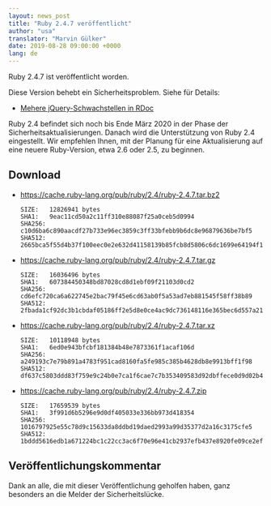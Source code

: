 ```yaml
---
layout: news_post
title: "Ruby 2.4.7 veröffentlicht"
author: "usa"
translator: "Marvin Gülker"
date: 2019-08-28 09:00:00 +0000
lang: de
---
```


Ruby 2.4.7 ist veröffentlicht worden.

Diese Version behebt ein Sicherheitsproblem. Siehe für Details:

* [Mehere jQuery-Schwachstellen in RDoc](/de/news/2019/08/28/multiple-jquery-vulnerabilities-in-rdoc/)

Ruby 2.4 befindet sich noch bis Ende März 2020 in der Phase der
Sicherheitsaktualisierungen. Danach wird die Unterstützung von Ruby
2.4 eingestellt. Wir empfehlen Ihnen, mit der Planung für eine
Aktualisierung auf eine neuere Ruby-Version, etwa 2.6 oder 2.5, zu
beginnen.

## Download

* <https://cache.ruby-lang.org/pub/ruby/2.4/ruby-2.4.7.tar.bz2>

      SIZE:   12826941 bytes
      SHA1:   9eac11cd50a2c11ff310e88087f25a0ceb5d0994
      SHA256: c10d6ba6c890aacdf27b733e96ec3859c3ff33bfebb9b6dc8e96879636be7bf5
      SHA512: 2665bca5f55d4b37f100eec0e2e632d41158139b85fcb8d5806c6dc1699e64194f17b9fe757b5afd6aa2c6e7ccabba8710a9aa8182a2d697add11f2b76cf6958

* <https://cache.ruby-lang.org/pub/ruby/2.4/ruby-2.4.7.tar.gz>

      SIZE:   16036496 bytes
      SHA1:   607384450348bd87028cd8d1ebf09f21103d0cd2
      SHA256: cd6efc720ca6a622745e2bac79f45e6cd63ab0f5a53ad7eb881545f58ff38b89
      SHA512: 2fbada1cf92dc3b1cbdaf05186ff2e5d8e0ce4ac9dc736148116e365bec6d557a2115838404c982b527adbb27677340acfbbb7c873004f0cb4be8a07857e6473

* <https://cache.ruby-lang.org/pub/ruby/2.4/ruby-2.4.7.tar.xz>

      SIZE:   10118948 bytes
      SHA1:   6ed0e943bfcbf181384b48e7873361f1acaf106d
      SHA256: a249193c7e79b891a4783f951cad8160fa5fe985c385b4628db8e9913bff1f98
      SHA512: df637c5803ddd83f759e9c24b0e7ca1f6cae7c7b353409583d92dbffece0d9d02b48905d6552327a1522a4a37d4e2d22c6c11bd991383835be35e2f31739d649

* <https://cache.ruby-lang.org/pub/ruby/2.4/ruby-2.4.7.zip>

      SIZE:   17659539 bytes
      SHA1:   3f991d6b5296e9d0df405033e336bb973d418354
      SHA256: 1016797925e55c78d9c15633da8ddbd19daed2993a99d35377d2a16c3175cfe5
      SHA512: 1bddd5616edb1a671224bc1c22cc3ac6f70e96e41cb2937efb437e8920fe09ce2ef0f29c591499d3682ac547e1d3eb7474f89ff86a3834d25724329e4927ed76

## Veröffentlichungskommentar

Dank an alle, die mit dieser Veröffentlichung geholfen haben, ganz
besonders an die Melder der Sicherheitslücke.
